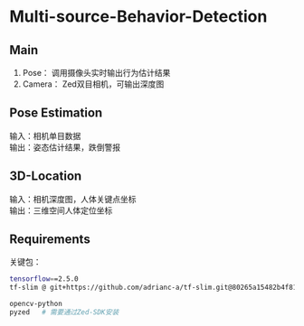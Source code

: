 # Multi-source-Behavior-Detection

## Main
1. Pose： 调用摄像头实时输出行为估计结果
2. Camera： Zed双目相机，可输出深度图

## Pose Estimation
输入：相机单目数据  
输出：姿态估计结果，跌倒警报


## 3D-Location
输入：相机深度图，人体关键点坐标  
输出：三维空间人体定位坐标

## Requirements
关键包：
```bash
tensorflow==2.5.0
tf-slim @ git+https://github.com/adrianc-a/tf-slim.git@80265a15482b4f81f162a344f13659a855cc5543

opencv-python
pyzed   # 需要通过Zed-SDK安装
```
